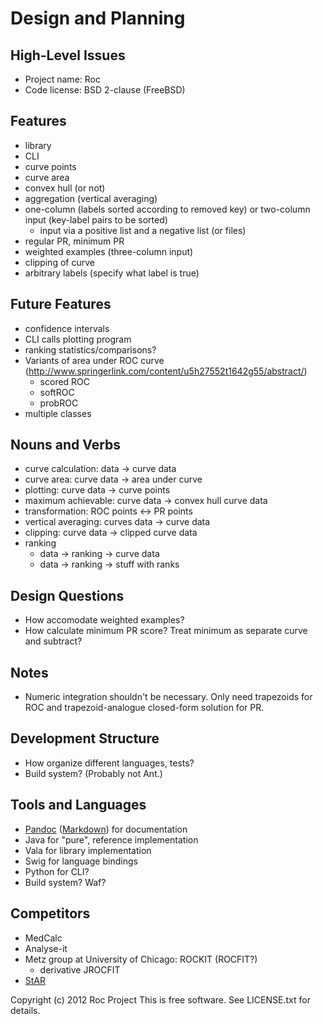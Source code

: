 Design and Planning
===================


High-Level Issues
-----------------

* Project name: Roc
* Code license: BSD 2-clause (FreeBSD)


Features
--------

* library
* CLI
* curve points
* curve area
* convex hull (or not)
* aggregation (vertical averaging)
* one-column (labels sorted according to removed key) or two-column
  input (key-label pairs to be sorted)
  * input via a positive list and a negative list (or files)
* regular PR, minimum PR
* weighted examples (three-column input)
* clipping of curve
* arbitrary labels (specify what label is true)


Future Features
---------------

* confidence intervals
* CLI calls plotting program
* ranking statistics/comparisons?
* Variants of area under ROC curve (http://www.springerlink.com/content/u5h27552t1642g55/abstract/)
  * scored ROC
  * softROC
  * probROC
* multiple classes


Nouns and Verbs
---------------

* curve calculation: data -> curve data
* curve area: curve data -> area under curve
* plotting: curve data -> curve points
* maximum achievable: curve data -> convex hull curve data
* transformation: ROC points <-> PR points
* vertical averaging: curves data -> curve data
* clipping: curve data -> clipped curve data
* ranking
  * data -> ranking -> curve data
  * data -> ranking -> stuff with ranks


Design Questions
----------------

* How accomodate weighted examples?
* How calculate minimum PR score? Treat minimum as separate curve and subtract?


Notes
-----

* Numeric integration shouldn't be necessary.  Only need trapezoids for
  ROC and trapezoid-analogue closed-form solution for PR.


Development Structure
---------------------

* How organize different languages, tests?
* Build system?  (Probably not Ant.)


Tools and Languages
-------------------

* [Pandoc](http://johnmacfarlane.net/pandoc/README.html)
  ([Markdown](http://daringfireball.net/projects/markdown/syntax)) for
  documentation
* Java for "pure", reference implementation
* Vala for library implementation
* Swig for language bindings
* Python for CLI?
* Build system?  Waf?


Competitors
-----------

* MedCalc
* Analyse-it
* Metz group at University of Chicago: ROCKIT (ROCFIT?)
  * derivative JROCFIT
* [StAR](http://protein.bio.puc.cl/cardex/servers/roc/roc_analysis.php)

Copyright (c) 2012 Roc Project
This is free software.  See LICENSE.txt for details.
